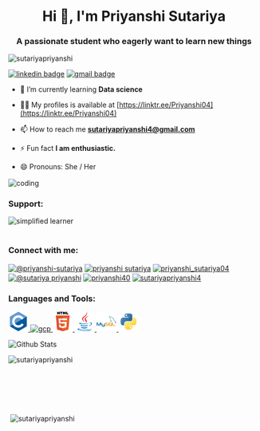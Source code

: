 <h1 align="center">Hi 👋, I'm Priyanshi Sutariya</h1>
<h3 align="center">A passionate student who eagerly want to learn new things</h3>

<p align="left"> <img src="https://komarev.com/ghpvc/?username=sutariyapriyanshi&label=Profile%20views&color=0e75b6&style=flat" alt="sutariyapriyanshi" /> </p>
 
[![linkedin badge](https://img.shields.io/badge/Priyanshi_Sutariya-493D26?style=flat&logo=linkedin)](linkedin.com/in/priyanshi-sutariya-4b2889227)
[![gmail badge](https://img.shields.io/badge/Priyanshi_Sutariya-F9A7B0?style=flat&logo=gmail)](sutariyapriyanshi4@gmail.com)

- 🌱 I’m currently learning **Data science**

- 👨‍💻 My profiles is available at [https://linktr.ee/Priyanshi04](https://linktr.ee/Priyanshi04)

- 📫 How to reach me **sutariyapriyanshi4@gmail.com**

- ⚡ Fun fact **I am enthusiastic.**

- 😄 Pronouns: She / Her

<p>        </p>
<img align="center" alt="coding" width="300" src="https://camo.githubusercontent.com/691cdc5f9c4dc0e88650b97d480af9237d9422963bd1184f95e00087d3aa8bbd/68747470733a2f2f692e696d6775722e636f6d2f72486c456444712e676966">


<h3 align="left">Support:</h3>
<p> <img align="left" src="https://cdn.buymeacoffee.com/buttons/v2/default-yellow.png" height="50" width="210" alt="simplified learner" /></p><br><br>
<h3 align="left">Connect with me:</h3>
<p align="left">
<a href="https://codepen.io/@priyanshi-sutariya" target="blank"><img align="center" src="https://raw.githubusercontent.com/rahuldkjain/github-profile-readme-generator/master/src/images/icons/Social/codepen.svg" alt="@priyanshi-sutariya" height="30" width="40" /></a>
<a href="https://linkedin.com/in/priyanshi sutariya" target="blank"><img align="center" src="https://raw.githubusercontent.com/rahuldkjain/github-profile-readme-generator/master/src/images/icons/Social/linked-in-alt.svg" alt="priyanshi sutariya" height="30" width="40" /></a>
<a href="https://instagram.com/priyanshi_sutariya04" target="blank"><img align="center" src="https://raw.githubusercontent.com/rahuldkjain/github-profile-readme-generator/master/src/images/icons/Social/instagram.svg" alt="priyanshi_sutariya04" height="30" width="40" /></a>
<a href="https://medium.com/@sutariya priyanshi" target="blank"><img align="center" src="https://raw.githubusercontent.com/rahuldkjain/github-profile-readme-generator/master/src/images/icons/Social/medium.svg" alt="@sutariya priyanshi" height="30" width="40" /></a>
<a href="https://www.codechef.com/users/priyanshi40" target="blank"><img align="center" src="https://cdn.jsdelivr.net/npm/simple-icons@3.1.0/icons/codechef.svg" alt="priyanshi40" height="30" width="40" /></a>
<a href="https://auth.geeksforgeeks.org/user/sutariyapriyanshi4" target="blank"><img align="center" src="https://raw.githubusercontent.com/rahuldkjain/github-profile-readme-generator/master/src/images/icons/Social/geeks-for-geeks.svg" alt="sutariyapriyanshi4" height="30" width="40" /></a>
</p>

<h3 align="left">Languages and Tools:</h3>
<p align="left"> <a href="https://www.cprogramming.com/" target="_blank" rel="noreferrer"> <img src="https://raw.githubusercontent.com/devicons/devicon/master/icons/c/c-original.svg" alt="c" width="40" height="40"/> </a> <a href="https://cloud.google.com" target="_blank" rel="noreferrer"> <img src="https://www.vectorlogo.zone/logos/google_cloud/google_cloud-icon.svg" alt="gcp" width="40" height="40"/> </a> <a href="https://www.w3.org/html/" target="_blank" rel="noreferrer"> <img src="https://raw.githubusercontent.com/devicons/devicon/master/icons/html5/html5-original-wordmark.svg" alt="html5" width="40" height="40"/> </a> <a href="https://www.java.com" target="_blank" rel="noreferrer"> <img src="https://raw.githubusercontent.com/devicons/devicon/master/icons/java/java-original.svg" alt="java" width="40" height="40"/> </a> <a href="https://www.mysql.com/" target="_blank" rel="noreferrer"> <img src="https://raw.githubusercontent.com/devicons/devicon/master/icons/mysql/mysql-original-wordmark.svg" alt="mysql" width="40" height="40"/> </a> <a href="https://www.python.org" target="_blank" rel="noreferrer"> <img src="https://raw.githubusercontent.com/devicons/devicon/master/icons/python/python-original.svg" alt="python" width="40" height="40"/> </a> </p>

![Github Stats](https://github-readme-streak-stats.herokuapp.com/?user=sutariyapriyanshi) <br>
<p><img align="left" src="https://github-readme-stats.vercel.app/api/top-langs?username=sutariyapriyanshi&show_icons=true&locale=en&layout=compact" alt="sutariyapriyanshi" /></p>
<p>                                   </p><br><br><br><br>
<br><br><p>&nbsp;<img align="center" src="https://github-readme-stats.vercel.app/api?username=sutariyapriyanshi&show_icons=true&locale=en" alt="sutariyapriyanshi" /></p>

